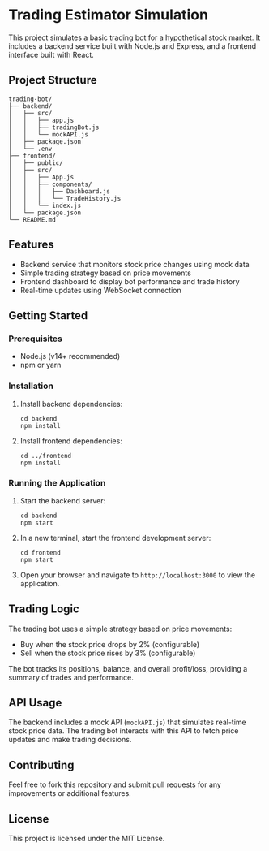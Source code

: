 # Trading Estimator Simulation

This project simulates a basic trading bot for a hypothetical stock market. It includes a backend service built with Node.js and Express, and a frontend interface built with React.

## Project Structure

```
trading-bot/
├── backend/
│   ├── src/
│   │   ├── app.js
│   │   ├── tradingBot.js
│   │   └── mockAPI.js
│   ├── package.json
│   └── .env
├── frontend/
│   ├── public/
│   ├── src/
│   │   ├── App.js
│   │   ├── components/
│   │   │   ├── Dashboard.js
│   │   │   └── TradeHistory.js
│   │   └── index.js
│   └── package.json
└── README.md
```

## Features

- Backend service that monitors stock price changes using mock data
- Simple trading strategy based on price movements
- Frontend dashboard to display bot performance and trade history
- Real-time updates using WebSocket connection

## Getting Started

### Prerequisites

- Node.js (v14+ recommended)
- npm or yarn

### Installation

1. Install backend dependencies:
   ```
   cd backend
   npm install
   ```

2. Install frontend dependencies:
   ```
   cd ../frontend
   npm install
   ```

### Running the Application

1. Start the backend server:
   ```
   cd backend
   npm start
   ```

2. In a new terminal, start the frontend development server:
   ```
   cd frontend
   npm start
   ```

3. Open your browser and navigate to `http://localhost:3000` to view the application.

## Trading Logic

The trading bot uses a simple strategy based on price movements:
- Buy when the stock price drops by 2% (configurable)
- Sell when the stock price rises by 3% (configurable)

The bot tracks its positions, balance, and overall profit/loss, providing a summary of trades and performance.

## API Usage

The backend includes a mock API (`mockAPI.js`) that simulates real-time stock price data. The trading bot interacts with this API to fetch price updates and make trading decisions.

## Contributing

Feel free to fork this repository and submit pull requests for any improvements or additional features.

## License

This project is licensed under the MIT License.
